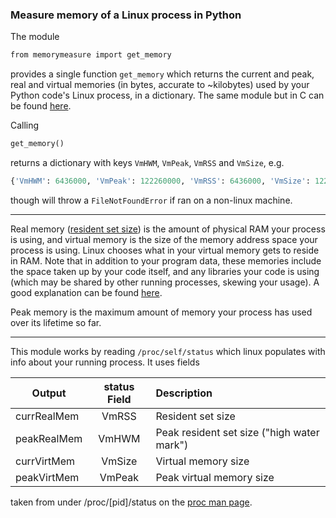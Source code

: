 ### Measure memory of a Linux process in Python

The module

```C
from memorymeasure import get_memory
```
provides a single function `get_memory` which returns the current and peak, 
real and virtual memories (in bytes, accurate to ~kilobytes) used by your Python code's Linux process, 
in a dictionary. The same module but in C can be found [here](https://github.com/TysonRayJones/CTools/tree/master/memory).

Calling
```Python
get_memory()
```
returns a dictionary with keys `VmHWM`, `VmPeak`, `VmRSS` and `VmSize`, e.g.
```Python
{'VmHWM': 6436000, 'VmPeak': 122260000, 'VmRSS': 6436000, 'VmSize': 122244000}
```
though will throw a `FileNotFoundError` if ran on a non-linux machine.

--------------------

Real memory ([resident set size](https://en.wikipedia.org/wiki/Resident_set_size)) 
is the amount of physical RAM your process is using, and virtual memory is the size of 
the memory address space your process is using. Linux chooses what in your virtual memory gets to
reside in RAM. Note that in addition to your program data, these memories include the space taken 
up by your code itself, and any libraries your code 
is using (which may be shared by other running processes, skewing your usage). 
A good explanation can
be found [here](https://superuser.com/questions/618687/why-do-programs-on-linux-kernel-use-so-much-more-vmem-than-resident-memory).

Peak memory is the maximum amount of memory your process has used over its lifetime so far.

---------------------

This module works by reading `/proc/self/status` which linux populates with info about your running process.
It uses fields

| Output      | status Field  | Description  |
| ------------|:-------------:|:-------------|
| currRealMem | VmRSS  | Resident set size |
| peakRealMem | VmHWM  | Peak resident set size ("high water mark") |
| currVirtMem | VmSize | Virtual memory size |
| peakVirtMem | VmPeak | Peak virtual memory size |

taken from under /proc/[pid]/status on the [proc man page](https://linux.die.net/man/5/proc).
